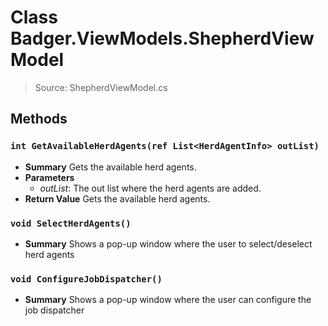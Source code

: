 # Class Badger.ViewModels.ShepherdViewModel
> Source: ShepherdViewModel.cs
## Methods
### ``int GetAvailableHerdAgents(ref List<HerdAgentInfo> outList)``
* **Summary**
  Gets the available herd agents.
* **Parameters**
  * _outList_: The out list where the herd agents are added.
* **Return Value**
  Gets the available herd agents.
### ``void SelectHerdAgents()``
* **Summary**
  Shows a pop-up window where the user to select/deselect herd agents
### ``void ConfigureJobDispatcher()``
* **Summary**
  Shows a pop-up window where the user can configure the job dispatcher
